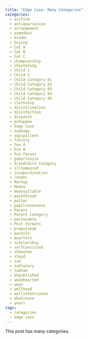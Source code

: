 ```yaml
---
title: "Edge Case: Many Categories"
categories:
  - aciform
  - antiquarianism
  - arrangement
  - asmodeus
  - broder
  - buying
  - Cat A
  - Cat B
  - Cat C
  - championship
  - chastening
  - Child 1
  - Child 2
  - Child Category 01
  - Child Category 02
  - Child Category 03
  - Child Category 04
  - Child Category 05
  - clerkship
  - disinclination
  - disinfection
  - dispatch
  - echappee
  - Edge Case
  - enphagy
  - equipollent
  - fatuity
  - Foo A
  - Foo A
  - Foo Parent
  - gaberlunzie
  - Grandchild Category
  - illtempered
  - insubordination
  - lender
  - Markup
  - Media
  - monosyllable
  - packthread
  - palter
  - papilionaceous
  - Parent
  - Parent Category
  - personable
  - Post Formats
  - propylaeum
  - pustule
  - quartern
  - scholarship
  - selfconvicted
  - showshoe
  - sloyd
  - sub
  - sublunary
  - tamtam
  - Unpublished
  - weakhearted
  - ween
  - wellhead
  - wellintentioned
  - whetstone
  - years
tags:
  - categories
  - edge case
---
```

This post has many categories.